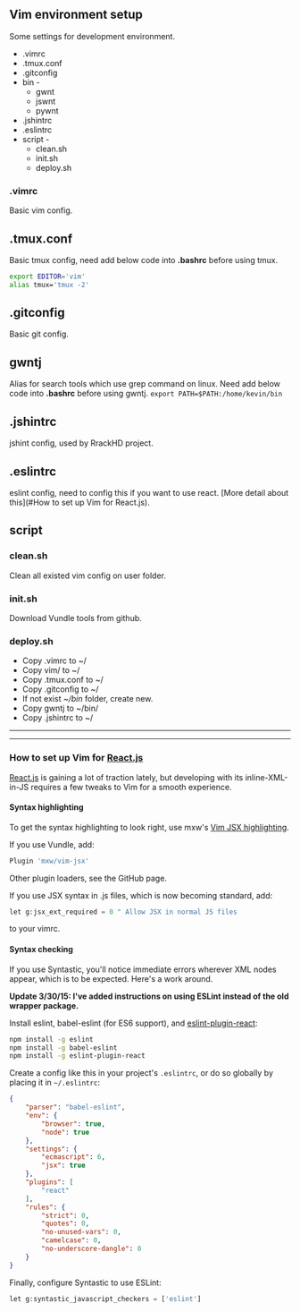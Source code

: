 ## Vim environment setup
Some settings for development environment.
* .vimrc
* .tmux.conf
* .gitconfig
* bin -
  * gwnt
  * jswnt
  * pywnt
* .jshintrc
* .eslintrc
* script -
  * clean.sh
  * init.sh
  * deploy.sh

### .vimrc
Basic vim config.

## .tmux.conf
Basic tmux config, need add below code into **.bashrc** before using tmux.
```sh 
export EDITOR='vim' 
alias tmux='tmux -2'
```

## .gitconfig
Basic git config.

## gwntj
Alias for search tools which use grep command on linux. Need add below code into **.bashrc** before using gwntj.
`
export PATH=$PATH:/home/kevin/bin
`

## .jshintrc
jshint config, used by RrackHD project.

## .eslintrc
eslint config, need to config this if you want to use react. [More detail about this](#How to set up Vim for React.js).

## script
### clean.sh
Clean all existed vim config on user folder.

### init.sh
Download Vundle tools from github.

### deploy.sh
 * Copy .vimrc to ~/
 * Copy vim/ to ~/
 * Copy .tmux.conf to ~/
 * Copy .gitconfig to ~/
 * If not exist *~/bin* folder, create new.
 * Copy gwntj to ~/bin/
 * Copy .jshintrc to ~/

---
---

### How to set up Vim for [React.js](https://reactjs.org)

[React.js](https://reactjs.org) is gaining a lot of traction lately, but developing with its inline-XML-in-JS requires a few tweaks to Vim for a smooth experience.

#### Syntax highlighting
To get the syntax highlighting to look right, use mxw's [Vim JSX highlighting](https://github.com/mxw/vim-jsx).

If you use Vundle, add:
```php
Plugin 'mxw/vim-jsx'
```
Other plugin loaders, see the GitHub page.

If you use JSX syntax in .js files, which is now becoming standard, add:
```php
let g:jsx_ext_required = 0 " Allow JSX in normal JS files
```
to your vimrc.
#### Syntax checking
If you use Syntastic, you'll notice immediate errors wherever XML nodes appear, which is to be expected. Here's a work around.

**Update 3/30/15: I've added instructions on using ESLint instead of the old wrapper package.**

Install eslint, babel-eslint (for ES6 support), and [eslint-plugin-react](https://github.com/yannickcr/eslint-plugin-react):
```sh
npm install -g eslint
npm install -g babel-eslint
npm install -g eslint-plugin-react
```
Create a config like this in your project's `.eslintrc`, or do so globally by placing it in `~/.eslintrc`:
```json
{
    "parser": "babel-eslint",
    "env": {
        "browser": true,
        "node": true
    },
    "settings": {
        "ecmascript": 6,
        "jsx": true
    },
    "plugins": [
        "react"
    ],
    "rules": {
        "strict": 0,
        "quotes": 0,
        "no-unused-vars": 0,
        "camelcase": 0,
        "no-underscore-dangle": 0
    }
}
```
Finally, configure Syntastic to use ESLint:
```php
let g:syntastic_javascript_checkers = ['eslint']
```
